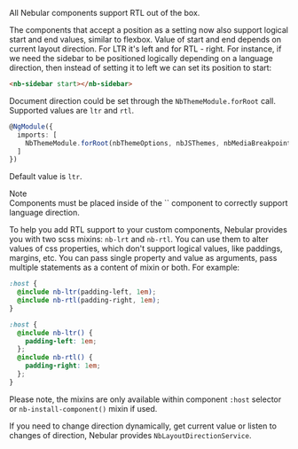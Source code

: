 All Nebular components support RTL out of the box.

The components that accept a position as a setting now also support logical start and end values, similar to flexbox. Value of start and end depends on current layout direction. For LTR it's left and for RTL - right.
For instance, if we need the sidebar to be positioned logically depending on a language direction, then instead of setting it to left we can set its position to start:

```html
<nb-sidebar start></nb-sidebar>
```

Document direction could be set through the `NbThemeModule.forRoot` call. Supported values are `ltr` and `rtl`.

```typescript
@NgModule({
  imports: [
    NbThemeModule.forRoot(nbThemeOptions, nbJSThemes, nbMediaBreakpoints, 'rtl')
  ]
})
```
Default value is `ltr`.

<div class="note note-info">
  <div class="note-title">Note</div>
  <div class="note-body">
    Components must be placed inside of the `<nb-layout></nb-layout>` component to correctly support language direction.
  </div>
</div>

To help you add RTL support to your custom components, Nebular provides you with two scss mixins: `nb-lrt` and `nb-rtl`. You can use them to alter values of css properties, which don't support logical values, like paddings, margins, etc. You can pass single property and value as arguments, pass multiple statements as a content of mixin or both. For example:
```scss
:host {
  @include nb-ltr(padding-left, 1em);
  @include nb-rtl(padding-right, 1em);
}
```
```scss
:host {
  @include nb-ltr() {
    padding-left: 1em;
  };
  @include nb-rtl() {
    padding-right: 1em;
  };
}
```

Please note, the mixins are only available within component `:host` selector or `nb-install-component()` mixin if used.

If you need to change direction dynamically, get current value or listen to changes of direction, Nebular provides `NbLayoutDirectionService`.
